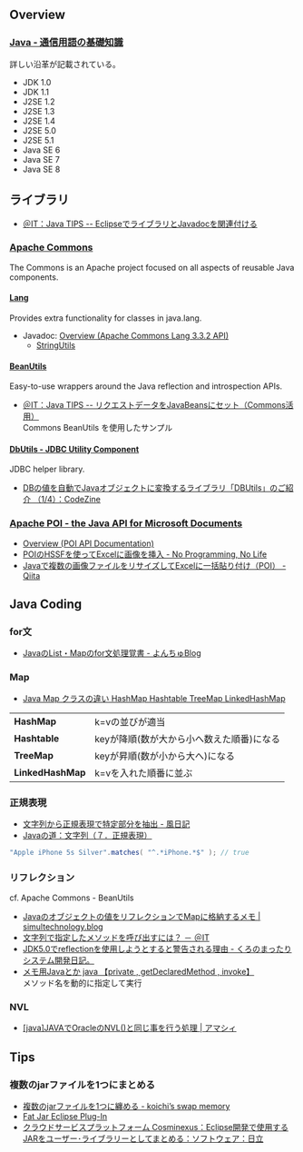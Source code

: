 ## Overview

### [Java ‐ 通信用語の基礎知識](http://www.wdic.org/w/TECH/Java)  
詳しい沿革が記載されている。
- JDK 1.0
- JDK 1.1
- J2SE 1.2
- J2SE 1.3
- J2SE 1.4
- J2SE 5.0
- J2SE 5.1
- Java SE 6
- Java SE 7
- Java SE 8


## ライブラリ

- [＠IT：Java TIPS -- EclipseでライブラリとJavadocを関連付ける](http://www.atmarkit.co.jp/fjava/javatips/072eclipse024.html)

### [Apache Commons](http://commons.apache.org/)
The Commons is an Apache project focused on all aspects of reusable Java components.

#### [Lang](http://commons.apache.org/proper/commons-lang/)
Provides extra functionality for classes in java.lang.

- Javadoc: [Overview (Apache Commons Lang 3.3.2 API)](http://commons.apache.org/proper/commons-lang/javadocs/api-release/index.html)
    - [StringUtils](http://commons.apache.org/proper/commons-lang/javadocs/api-release/index.html?org/apache/commons/lang3/StringUtils.html)

#### [BeanUtils](http://commons.apache.org/proper/commons-beanutils/)
Easy-to-use wrappers around the Java reflection and introspection APIs.

- [＠IT：Java TIPS -- リクエストデータをJavaBeansにセット（Commons活用）](http://www.atmarkit.co.jp/fjava/javatips/090jakarta010.html)  
  Commons BeanUtils を使用したサンプル

#### [DbUtils - JDBC Utility Component](http://commons.apache.org/proper/commons-dbutils/)
JDBC helper library.

- [DBの値を自動でJavaオブジェクトに変換するライブラリ「DBUtils」のご紹介 （1/4）：CodeZine](http://codezine.jp/article/detail/7584)


### [Apache POI - the Java API for Microsoft Documents](http://poi.apache.org/)

- [Overview (POI API Documentation)](http://poi.apache.org/apidocs/overview-summary.html)
- [POIのHSSFを使ってExcelに画像を挿入 - No Programming, No Life](http://npnl.hatenablog.jp/entry/20081122/1227337357)
- [Javaで複数の画像ファイルをリサイズしてExcelに一括貼り付け（POI） - Qiita](http://qiita.com/mojaie/items/ace880e817e80f7746c0)


## Java Coding

### for文

- [JavaのList・Mapのfor文処理覚書 - よんちゅBlog](http://yonchu.hatenablog.com/entry/20110216/1297857882)

### Map

- [Java Map クラスの違い HashMap Hashtable TreeMap LinkedHashMap](http://kaworu.jpn.org/kaworu/2008-04-10-2.php)

<table><tr><td> <strong>HashMap</strong></td><td> k=vの並びが適当 </td></tr><tr><td> <strong>Hashtable</strong></td><td> keyが降順(数が大から小へ数えた順番)になる </td></tr><tr><td> <strong>TreeMap</strong></td><td> keyが昇順(数が小から大へ)になる</td></tr><tr><td> <strong>LinkedHashMap</strong></td><td> k=vを入れた順番に並ぶ </td></tr></table>

### 正規表現

- [文字列から正規表現で特定部分を抽出 - 風日記](http://d.hatena.ne.jp/mmasashi/20091030/1256919089)
- [Javaの道：文字列（７．正規表現）](http://www.javaroad.jp/java_character7.htm)

```java
"Apple iPhone 5s Silver".matches( "^.*iPhone.*$" ); // true
```

### リフレクション
cf. Apache Commons - BeanUtils

- [Javaのオブジェクトの値をリフレクションでMapに格納するメモ | simultechnology.blog](http://simultechnology.blendmix.jp/blog/archives/1199)
- [文字列で指定したメソッドを呼び出すには？ － ＠IT](http://www.atmarkit.co.jp/fdotnet/dotnettips/389methodinvoke/methodinvoke.html)
- [JDK5.0でreflectionを使用しようとすると警告される理由 - くろのまったりシステム開発日記。](http://d.hatena.ne.jp/kuronekojima/20080304/1204599672)
- [メモ用Javaとか java 【private , getDeclaredMethod , invoke】](http://okbabybaby.blog77.fc2.com/blog-entry-19.html)  
  メソッド名を動的に指定して実行


### NVL

- [[java]JAVAでOracleのNVL()と同じ事を行う処理 | アマシィ](http://amaxi.sitemix.jp/blog/archives/1622)


## Tips

### 複数のjarファイルを1つにまとめる

- [複数のjarファイルを1つに纏める - koichi’s swap memory](http://d.hatena.ne.jp/koichiarchi/20080116/1200447205)
- [Fat Jar Eclipse Plug-In](http://fjep.sourceforge.net/)
- [クラウドサービスプラットフォーム Cosminexus：Eclipse開発で使用するJARをユーザー･ライブラリーとしてまとめる：ソフトウェア：日立](http://www.hitachi.co.jp/Prod/comp/soft1/cosminexus/useful/tips/100304_eclipse-user-library.html)
